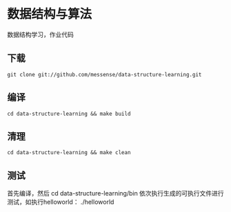 # 数据结构与算法

数据结构学习，作业代码

## 下载

    git clone git://github.com/messense/data-structure-learning.git

## 编译

    cd data-structure-learning && make build

## 清理
    cd data-structure-learning && make clean

## 测试

首先编译，然后
    cd data-structure-learning/bin
依次执行生成的可执行文件进行测试，如执行helloworld：
    ./helloworld